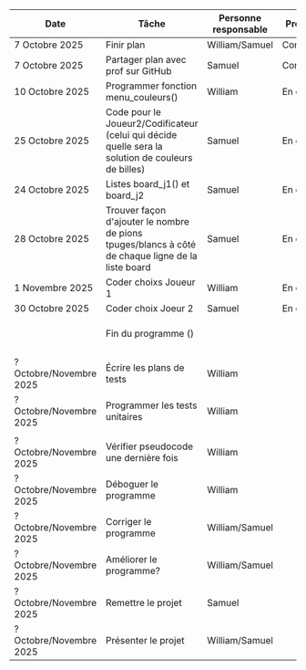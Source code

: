 | Date                    | Tâche                                                                                              | Personne responsable | Progrès  |
|-------------------------|----------------------------------------------------------------------------------------------------|----------------------|----------|
| 7 Octobre 2025          | Finir plan                                                                                         | William/Samuel       | Complété |
| 7 Octobre 2025          | Partager plan avec prof sur GitHub                                                                 | Samuel               | Complété |
| 10 Octobre 2025         | Programmer fonction menu_couleurs()                                                                | William              | En cours |
| 25 Octobre  2025        | Code pour le Joueur2/Codificateur (celui qui décide quelle sera la solution de couleurs de billes) | Samuel               | En cours |
| 24 Octobre 2025         | Listes board_j1() et board_j2                                                                      | Samuel               | En cours |
| 28 Octobre 2025         | Trouver façon d'ajouter le nombre de pions tpuges/blancs à côté de chaque ligne de la liste board  | Samuel               | En cours |
| 1 Novembre 2025         | Coder choixs Joueur 1                                                                              | William              | En cours |
| 30 Octobre 2025         | Coder choix Joeur 2                                                                                | Samuel               | En cours |
|                         |                                                                                                    |                      |          |
|                         |                                                                                                    |                      |          |
|                         |                                                                                                    |                      |          |
|                         | Fin du programme ()                                                                                |                      |          |
|                         |                                                                                                    |                      |          |
|                         |                                                                                                    |                      |          |
|                         |                                                                                                    |                      |          |
|                         |                                                                                                    |                      |          |
| ? Octobre/Novembre 2025 | Écrire les plans de tests                                                                          | William              |          |
| ? Octobre/Novembre 2025 | Programmer les tests unitaires                                                                     | William              |          |
|                         |                                                                                                    |                      |          |
| ? Octobre/Novembre 2025 | Vérifier pseudocode une dernière fois                                                              | William              |          |
| ? Octobre/Novembre 2025 | Déboguer le programme                                                                              | William              |          |
| ? Octobre/Novembre 2025 | Corriger le programme                                                                              | William/Samuel       |          |
| ? Octobre/Novembre 2025 | Améliorer le programme?                                                                            | William/Samuel       |          |
| ? Octobre/Novembre 2025 | Remettre le projet                                                                                 | Samuel               |          |
| ? Octobre/Novembre 2025 | Présenter le projet                                                                                | William/Samuel       |          |
